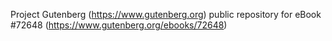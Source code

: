 Project Gutenberg (https://www.gutenberg.org) public repository
for eBook #72648 (https://www.gutenberg.org/ebooks/72648)

